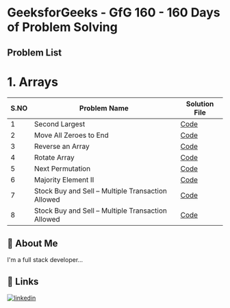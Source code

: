 
# GeeksforGeeks - GfG 160 - 160 Days of Problem Solving


## Problem List 

# 1. Arrays

| S.NO       | Problem Name                | Solution File                           |
|------------|-----------------------------|-----------------------------------------|
| 1 | Second Largest   | [Code](Arrays/01_Day.js) |
| 2 | Move All Zeroes to End   | [Code](Arrays/02_Day.js) |
| 3 | Reverse an Array   | [Code](Arrays/03_Day.js) |
| 4 | Rotate Array   | [Code](Arrays/04_Day.js) |
| 5 | Next Permutation   | [Code](Arrays/05_Day.js) |
| 6 | Majority Element II   | [Code](Arrays/06_Day.js) |
| 7 | Stock Buy and Sell – Multiple Transaction Allowed   | [Code](Arrays/07_Day.js) |
| 8 | Stock Buy and Sell – Multiple Transaction Allowed   | [Code](Arrays/08_Day.js) |



## 🚀 About Me
I'm a full stack developer...


## 🔗 Links
[![linkedin](https://img.shields.io/badge/linkedin-0A66C2?style=for-the-badge&logo=linkedin&logoColor=white)](https://in.linkedin.com/in/santhosh-kumar-k-760337163)

